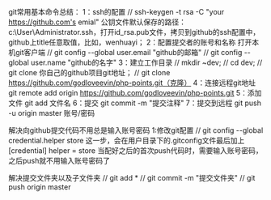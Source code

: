 git常用基本命令总结：
1：ssh的配置
// ssh-keygen -t rsa -C "your https://github.com's emial"
公钥文件默认保存的路径：c:\User\Administrator\.ssh，打开id_rsa.pub文件，拷贝到github的ssh配置中，github上title任意取值，比如，wenhuayi；
2：配置提交者的账号和名称
打开本机git客户端
// git config --global user.email "github的邮箱"
// git config --global user.name "github的名字"
3：建立工作目录
// mkdir ~dev; 
// cd dev; 
// git clone 你自己的github项目git地址；
// git clone https://github.com/godloveevin/php-points.git（克隆）
4：连接远程git地址 git remote add origin https://github.com/godloveevin/php-points.git
5：添加文件	   git add 文件名
6：提交		   git commit -m "提交注释"
7：提交到远程	   git push -u origin master  账号/密码


解决向github提交代码不用总是输入账号密码
1:修改git配置
// git config --global credential.helper store
这一步，会在用户目录下的.gitconfig文件最后加上
[credential]
	helper = store
当配好之后的首次push代码时，需要输入账号密码，之后push就不用输入账号密码了

解决提交文件夹以及子文件夹
// git add *
// git commit -m "提交文件夹"
// git push origin master

